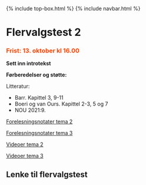 {% include top-box.html %} <!-- Kode for å inkludere boksen på toppen av siden. Se _config.yml for å gjøre endringer. -->
{% include navbar.html %} <!-- Kode for navigasjonsmeny. Se navbar.html for å gjøre endringer. -->
<!-- Gjør endringer under her -->

# Flervalgstest 2
### <span style="color:OrangeRed;"> Frist: 13. oktober kl 16.00 </span>

**Sett inn introtekst**

**Førberedelser og støtte:**

Litteratur:

- Barr. Kapittel 3, 9-11
- Boeri og van Ours. Kapittel 2-3, 5 og 7
- NOU 2021:9. 

[Forelesningsnotater tema 2](forelesninger.md#f_t2)

[Forelesningsnotater tema 3](forelesninger.md#f_t2)

[Videoer tema 2](video.md#v_t2)

[Videoer tema 3](video.md#v_t3)


 ## Lenke til flervalgstest
